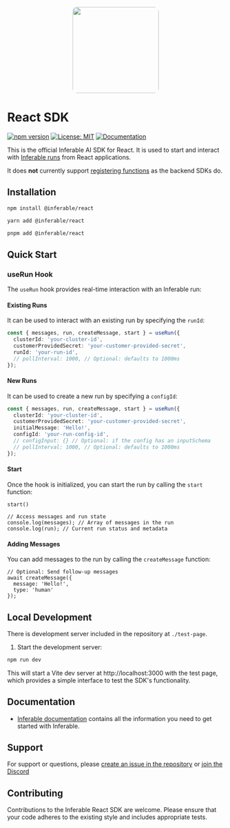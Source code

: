 <p align="center">
  <img src="https://a.inferable.ai/logo-hex.png" width="200" style="border-radius: 10px" />
</p>

# React SDK

[![npm version](https://badge.fury.io/js/%40inferable%2Freact.svg)](https://badge.fury.io/js/%40inferable%2Freact)
[![License: MIT](https://img.shields.io/badge/License-MIT-yellow.svg)](https://opensource.org/licenses/MIT)
[![Documentation](https://img.shields.io/badge/docs-inferable.ai-brightgreen)](https://docs.inferable.ai/)

This is the official Inferable AI SDK for React.
It is used to start and interact with [Inferable runs](https://docs.inferable.ai/pages/runs) from React applications.

It does **not** currently support [registering functions](https://docs.inferable.ai/pages/functions) as the backend SDKs do.

## Installation

```bash
npm install @inferable/react
```

```bash
yarn add @inferable/react
```

```bash
pnpm add @inferable/react
```

## Quick Start

### useRun Hook

The `useRun` hook provides real-time interaction with an Inferable run:


#### Existing Runs
It can be used to interact with an existing run by specifying the `runId`:
```typescript
const { messages, run, createMessage, start } = useRun({
  clusterId: 'your-cluster-id',
  customerProvidedSecret: 'your-customer-provided-secret',
  runId: 'your-run-id',
  // pollInterval: 1000, // Optional: defaults to 1000ms
});
```


#### New Runs

It can be used to create a new run by specifying a `configId`:

```typescript
const { messages, run, createMessage, start } = useRun({
  clusterId: 'your-cluster-id',
  customerProvidedSecret: 'your-customer-provided-secret',
  initialMessage: 'Hello!',
  configId: 'your-run-config-id',
  // configInput: {} // Optional: if the config has an inputSchema
  // pollInterval: 1000, // Optional: defaults to 1000ms
});
```

#### Start

Once the hook is initialized, you can start the run by calling the `start` function:

```
start()

// Access messages and run state
console.log(messages); // Array of messages in the run
console.log(run); // Current run status and metadata
```


#### Adding Messages

You can add messages to the run by calling the `createMessage` function:

```
// Optional: Send follow-up messages
await createMessage({
  message: 'Hello!',
  type: 'human'
});

```

## Local Development

There is development server included in the repository at `./test-page`.

1. Start the development server:
```bash
npm run dev
```

This will start a Vite dev server at http://localhost:3000 with the test page, which provides a simple interface to test the SDK's functionality.

## Documentation

- [Inferable documentation](https://docs.inferable.ai/) contains all the information you need to get started with Inferable.

## Support

For support or questions, please [create an issue in the repository](https://github.com/inferablehq/inferable/issues) or [join the Discord](https://discord.gg/WHcTNeDP)

## Contributing

Contributions to the Inferable React SDK are welcome. Please ensure that your code adheres to the existing style and includes appropriate tests.

